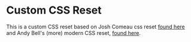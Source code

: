 # Custom CSS Reset

This is a custom CSS reset based on Josh Comeau css reset [found here](https://www.joshwcomeau.com/css/custom-css-reset/) and Andy Bell's (more) modern CSS reset, [found here](https://piccalil.li/blog/a-more-modern-css-reset/).
